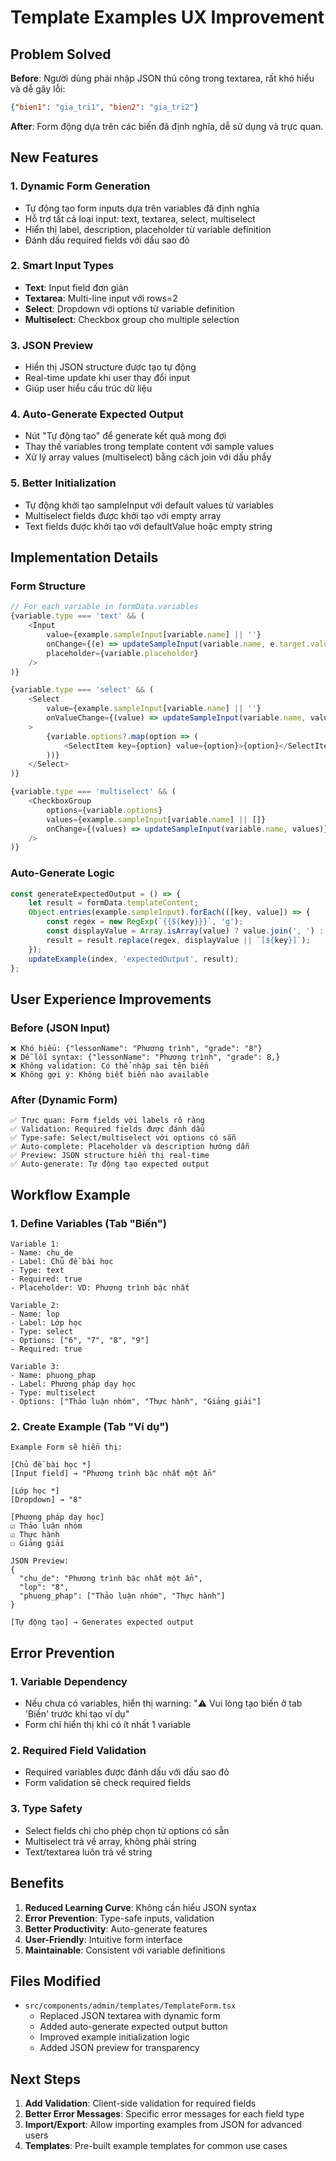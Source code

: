 # Template Examples UX Improvement

## Problem Solved

**Before**: Người dùng phải nhập JSON thủ công trong textarea, rất khó hiểu và dễ gây lỗi:
```json
{"bien1": "gia_tri1", "bien2": "gia_tri2"}
```

**After**: Form động dựa trên các biến đã định nghĩa, dễ sử dụng và trực quan.

## New Features

### 1. Dynamic Form Generation
- Tự động tạo form inputs dựa trên variables đã định nghĩa
- Hỗ trợ tất cả loại input: text, textarea, select, multiselect
- Hiển thị label, description, placeholder từ variable definition
- Đánh dấu required fields với dấu sao đỏ

### 2. Smart Input Types
- **Text**: Input field đơn giản
- **Textarea**: Multi-line input với rows=2
- **Select**: Dropdown với options từ variable definition
- **Multiselect**: Checkbox group cho multiple selection

### 3. JSON Preview
- Hiển thị JSON structure được tạo tự động
- Real-time update khi user thay đổi input
- Giúp user hiểu cấu trúc dữ liệu

### 4. Auto-Generate Expected Output
- Nút "Tự động tạo" để generate kết quả mong đợi
- Thay thế variables trong template content với sample values
- Xử lý array values (multiselect) bằng cách join với dấu phẩy

### 5. Better Initialization
- Tự động khởi tạo sampleInput với default values từ variables
- Multiselect fields được khởi tạo với empty array
- Text fields được khởi tạo với defaultValue hoặc empty string

## Implementation Details

### Form Structure
```typescript
// For each variable in formData.variables
{variable.type === 'text' && (
    <Input
        value={example.sampleInput[variable.name] || ''}
        onChange={(e) => updateSampleInput(variable.name, e.target.value)}
        placeholder={variable.placeholder}
    />
)}

{variable.type === 'select' && (
    <Select
        value={example.sampleInput[variable.name] || ''}
        onValueChange={(value) => updateSampleInput(variable.name, value)}
    >
        {variable.options?.map(option => (
            <SelectItem key={option} value={option}>{option}</SelectItem>
        ))}
    </Select>
)}

{variable.type === 'multiselect' && (
    <CheckboxGroup
        options={variable.options}
        values={example.sampleInput[variable.name] || []}
        onChange={(values) => updateSampleInput(variable.name, values)}
    />
)}
```

### Auto-Generate Logic
```typescript
const generateExpectedOutput = () => {
    let result = formData.templateContent;
    Object.entries(example.sampleInput).forEach(([key, value]) => {
        const regex = new RegExp(`{{${key}}}`, 'g');
        const displayValue = Array.isArray(value) ? value.join(', ') : value;
        result = result.replace(regex, displayValue || `[${key}]`);
    });
    updateExample(index, 'expectedOutput', result);
};
```

## User Experience Improvements

### Before (JSON Input)
```
❌ Khó hiểu: {"lessonName": "Phương trình", "grade": "8"}
❌ Dễ lỗi syntax: {"lessonName": "Phương trình", "grade": 8,}
❌ Không validation: Có thể nhập sai tên biến
❌ Không gợi ý: Không biết biến nào available
```

### After (Dynamic Form)
```
✅ Trực quan: Form fields với labels rõ ràng
✅ Validation: Required fields được đánh dấu
✅ Type-safe: Select/multiselect với options có sẵn
✅ Auto-complete: Placeholder và description hướng dẫn
✅ Preview: JSON structure hiển thị real-time
✅ Auto-generate: Tự động tạo expected output
```

## Workflow Example

### 1. Define Variables (Tab "Biến")
```
Variable 1:
- Name: chu_de
- Label: Chủ đề bài học
- Type: text
- Required: true
- Placeholder: VD: Phương trình bậc nhất

Variable 2:
- Name: lop
- Label: Lớp học
- Type: select
- Options: ["6", "7", "8", "9"]
- Required: true

Variable 3:
- Name: phuong_phap
- Label: Phương pháp dạy học
- Type: multiselect
- Options: ["Thảo luận nhóm", "Thực hành", "Giảng giải"]
```

### 2. Create Example (Tab "Ví dụ")
```
Example Form sẽ hiển thị:

[Chủ đề bài học *]
[Input field] → "Phương trình bậc nhất một ẩn"

[Lớp học *]
[Dropdown] → "8"

[Phương pháp dạy học]
☑ Thảo luận nhóm
☑ Thực hành
☐ Giảng giải

JSON Preview:
{
  "chu_de": "Phương trình bậc nhất một ẩn",
  "lop": "8",
  "phuong_phap": ["Thảo luận nhóm", "Thực hành"]
}

[Tự động tạo] → Generates expected output
```

## Error Prevention

### 1. Variable Dependency
- Nếu chưa có variables, hiển thị warning: "⚠️ Vui lòng tạo biến ở tab 'Biến' trước khi tạo ví dụ"
- Form chỉ hiển thị khi có ít nhất 1 variable

### 2. Required Field Validation
- Required variables được đánh dấu với dấu sao đỏ
- Form validation sẽ check required fields

### 3. Type Safety
- Select fields chỉ cho phép chọn từ options có sẵn
- Multiselect trả về array, không phải string
- Text/textarea luôn trả về string

## Benefits

1. **Reduced Learning Curve**: Không cần hiểu JSON syntax
2. **Error Prevention**: Type-safe inputs, validation
3. **Better Productivity**: Auto-generate features
4. **User-Friendly**: Intuitive form interface
5. **Maintainable**: Consistent với variable definitions

## Files Modified

- `src/components/admin/templates/TemplateForm.tsx`
  - Replaced JSON textarea with dynamic form
  - Added auto-generate expected output button
  - Improved example initialization logic
  - Added JSON preview for transparency

## Next Steps

1. **Add Validation**: Client-side validation for required fields
2. **Better Error Messages**: Specific error messages for each field type
3. **Import/Export**: Allow importing examples from JSON for advanced users
4. **Templates**: Pre-built example templates for common use cases